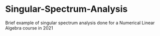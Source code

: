 # Singular-Spectrum-Analysis
Brief example of singular spectrum analysis done for a Numerical Linear Algebra course in 2021
